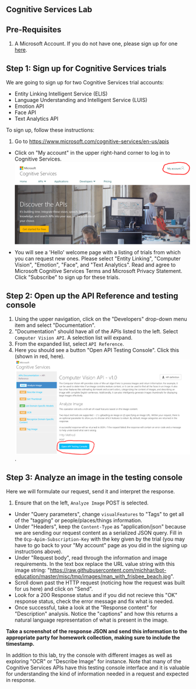 ## Cognitive Services Lab

## Pre-Requisites

1.  A Microsoft Account.  If you do not have one, please sign up for one [here](https://account.microsoft.com/about).

## Step 1:  Sign up for Cognitive Services trials

We are going to sign up for two Cognitive Services trial accounts:

* Entity Linking Intelligent Service (ELIS)
* Language Understanding and Intelligent Service (LUIS)
* Emotion API
* Face API
* Text Analytics API

To sign up, follow these instructions:

1.  Go to https://www.microsoft.com/cognitive-services/en-us/apis
*  Click on "My account" in the upper right-hand corner to log in to Cognitive Services. ![my cognitive services account](images/home_account_circle.PNG)
*  You will see a 'Hello' welcome page with a listing of trials from which you can request new ones.  Please select "Entity Linking", "Computer Vision", "Emotion", "Face", and "Text Analytics".  Read and agree to Microsoft Cognitive Services Terms and Microsoft Privacy Statement.  Click "Subscribe" to sign up for these trials.

## Step 2:  Open up the API Reference and testing console

1.  Using the upper navigation, click on the "Developers" drop-down menu item and select "Documentation".
2.  "Documentation" should have all of the APIs listed to the left.  Select `Computer Vision API`.  A selection list will expand.
3.  From the expanded list, select `API Reference`.
4.  Here you should see a button "Open API Testing Console".  Click this (shown in red, here).  ![open testing console](images/api_ref_testing_console_open.PNG).

## Step 3:  Analyze an image in the testing console

Here we will formulate our request, send it and interpret the response.

1.  Ensure that on the left, `Analyze Image` POST is selected.
*  Under "Query parameters", change `visualFeatures` to "Tags" to get all of the "tagging" or people/places/things information.
*  Under "Headers", keep the `Content-Type` as "application/json" because we are sending our request content as a serialized JSON query.  Fill in the `Ocp-Apim-Subscription-Key` with the key given by the trial (you may have to go back to your "My account" page as you did in the signing up instructions above).
*  Under "Request body", read through the information and image requirements.  In the text box replace the URL value string with this image string:  "https://raw.githubusercontent.com/michhar/bot-education/master/misc/tmp/images/man_with_frisbee_beach.jpg".
*  Scroll down past the HTTP request (noticing how the request was built for us here) and click on "Send".
*  Look for a 200 Response status and if you did not recieve this "OK" response status, check the error message and fix what is needed.
*  Once successful, take a look at the "Response content" for "Description" analysis.  Notice the "captions" and how this returns a natural language representation of what is present in the image.


**Take a screenshot of the response JSON and send this information to the appropriate party for homework collection, making sure to include the timestamp.**

In addition to this lab, try the console with different images as well as exploring "OCR" or "Describe Image" for instance.  Note that many of the Cognitive Services APIs have this testing console interface and it is valuable for understanding the kind of information needed in a request and expected in response.


